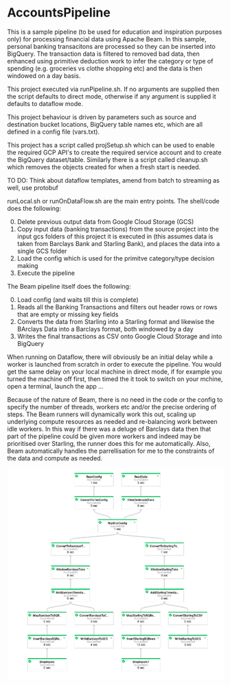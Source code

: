 # AccountsPipeline

This is a sample pipeline (to be used for education and inspiration purposes only) for processing financial data using Apache Beam. In this sample, personal banking transacitons are processed so they can be inserted into BigQuery. The transaction data is filtered to removed bad data, then enhanced using primitive deduction work to infer the category or type of spending (e.g. groceries vs clothe shopping etc) and the data is then windowed on a day basis. 

This project executed via runPipeline.sh. If no arguments are supplied then the script defaults to direct mode, otherwise if any argument is supplied it defaults to dataflow mode. 

This project behaviour is driven by parameters such as source and destination bucket locations, BigQuery table names etc, which are all defined in a config file (vars.txt).

This project has a script called projSetup.sh which can be used to enable the required GCP API's to create the required service account and to create the BigQuery dataset/table. Similarly there is a script called cleanup.sh which removes the objects created for when a fresh start is needed.

TO DO: Think about dataflow templates, amend from batch to streaming as well, use protobuf

runLocal.sh or runOnDataFlow.sh are the main entry points. The shell/code does the following:

0) Delete previous output data from Google Cloud Storage (GCS)
1) Copy input data (banking transactions) from the source project into the input gcs folders of this project it is executed in (this assumes data is taken from Barclays Bank and Starling Bank), and places the data into a single GCS folder
2) Load the config which is used for the primitve category/type decision making
3) Execute the pipeline

The Beam pipeline itself does the following:

0) Load config (and waits till this is complete)
1) Reads all the Banking Transactions and filters out header rows or rows that are empty or missing key fields
2) Converts the data from Starling into a Starling format and likewise the BArclays Data into a Barclays format, both windowed by a day
3) Writes the final transactions as CSV onto Google Cloud Storage and into BigQuery

When running on Dataflow, there will obviously be an initial delay while a worker is launched from scratch in order to execute the pipeline. You would get the same delay on your local machine in direct mode, if for example you turned the machine off first, then timed the it took to switch on your mchine, open a terminal, launch the app ...

Because of the nature of Beam, there is no need in the code or the config to specify the number of threads, workers etc and/or the precise ordering of steps. The Beam runners will dynamically work this out, scaling up underlying compute resources as needed and re-balancing work between idle workers. In this way if there was a deluge of Barclays data then that part of the pipeline could be given more workers and indeed may be prioritised over Starling, the runner does this for me automatically. Also, Beam automatically handles the parrellisation for me to the constraints of the data and compute as needed.

![Graph](/docs/dflow.png)
